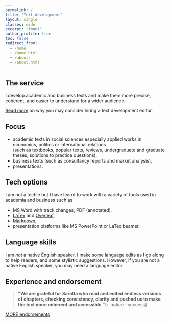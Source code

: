 ```yaml
---
permalink: /
title: "Text development"
layout: single
classes: wide
excerpt: "About"
author_profile: true
toc: false
redirect_from:
  - /home
  - /home.html
  - /about/
  - /about.html
---
```





## The service

I develop academic and business texts and make them more precise, coherent, and easier to understand for a wider audience.

[Read more](whydevelop) on why you may consider hiring a text development editor. 

## Focus

* academic texts in social sciences especially applied works in economics, politics or international relations  
(such as textbooks, popular texts, reviews, undergraduate and graduate theses, solutions to practice questions),  
* business texts (such as consultancy reports and market analysis),  
* presentations.  	

## Tech options
I am not a techie but I have learnt to work with a variety of tools used in academia and business such as 
* MS Word with track changes, PDF (annotated),
* [LaTex](https://www.latex-project.org/) and [Overleaf](www.overleaf.com),    
* [Markdown](https://en.wikipedia.org/wiki/Markdown),  
* presentation platforms like MS PowerPoint or LaTex beamer.  

## Language skills

I am *not* a native English speaker. I make some language edits as I go along to help readers, and some stylistic suggestions.  However, if you are not a native English speaker, you may need a language editor.  


## Experience and endorsement

>**"We are grateful for Sarolta who read and edited endless versions of chapters, checking consistency, clarity and pushed us to make the text more coherent and accessible."**{: .notice--success}

[MORE endorsements](endorsements)


